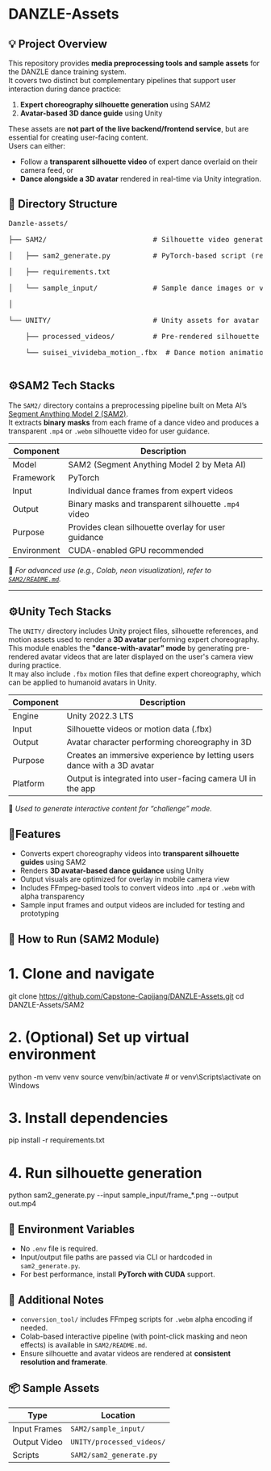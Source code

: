 # DANZLE-Assets

## 💡 Project Overview

This repository provides **media preprocessing tools and sample assets** for the DANZLE dance training system.  
It covers two distinct but complementary pipelines that support user interaction during dance practice:

1. **Expert choreography silhouette generation** using SAM2  
2. **Avatar-based 3D dance guide** using Unity

These assets are **not part of the live backend/frontend service**, but are essential for creating user-facing content.  
Users can either:

- Follow a **transparent silhouette video** of expert dance overlaid on their camera feed, or  
- **Dance alongside a 3D avatar** rendered in real-time via Unity integration.


## 📁 Directory Structure

<pre>
Danzle-assets/<br>
├── SAM2/                         # Silhouette video generation tool<br>
│   ├── sam2_generate.py          # PyTorch-based script (requires GPU)<br>
│   ├── requirements.txt<br>
│   └── sample_input/             # Sample dance images or video frames<br>
│<br>
└── UNITY/                        # Unity assets for avatar choreography rendering<br>
    ├── processed_videos/         # Pre-rendered silhouette videos (.mp4)<br>
    └── suisei_vivideba_motion_.fbx  # Dance motion animation (FBX format)<br>
</pre>


## ⚙️SAM2 Tech Stacks

The `SAM2/` directory contains a preprocessing pipeline built on Meta AI’s [Segment Anything Model 2 (SAM2)](https://github.com/facebookresearch/sam2).  
It extracts **binary masks** from each frame of a dance video and produces a transparent `.mp4` or `.webm` silhouette video for user guidance.

| Component          | Description                                          |
|--------------------|------------------------------------------------------|
| Model              | SAM2 (Segment Anything Model 2 by Meta AI)           |
| Framework          | PyTorch                                              |
| Input              | Individual dance frames from expert videos           |
| Output             | Binary masks and transparent silhouette `.mp4` video |
| Purpose            | Provides clean silhouette overlay for user guidance  |
| Environment        | CUDA-enabled GPU recommended                         |

📝 *For advanced use (e.g., Colab, neon visualization), refer to [`SAM2/README.md`](./SAM2/README.md).*

---

## ⚙️Unity Tech Stacks

The `UNITY/` directory includes Unity project files, silhouette references, and motion assets used to render a **3D avatar** performing expert choreography.  
This module enables the **"dance-with-avatar" mode** by generating pre-rendered avatar videos that are later displayed on the user's camera view during practice.  
It may also include `.fbx` motion files that define expert choreography, which can be applied to humanoid avatars in Unity.

| Component | Description                                                             |
|-----------|-------------------------------------------------------------------------|
| Engine    | Unity 2022.3 LTS                                                        |
| Input     | Silhouette videos or motion data (.fbx)                                 |
| Output    | Avatar character performing choreography in 3D                          |
| Purpose   | Creates an immersive experience by letting users dance with a 3D avatar |
| Platform  | Output is integrated into user-facing camera UI in the app              |

📝 *Used to generate interactive content for “challenge” mode.*


## 📍Features

- Converts expert choreography videos into **transparent silhouette guides** using SAM2
- Renders **3D avatar-based dance guidance** using Unity
- Output visuals are optimized for overlay in mobile camera view
- Includes FFmpeg-based tools to convert videos into `.mp4` or `.webm` with alpha transparency
- Sample input frames and output videos are included for testing and prototyping


## 🚀 How to Run (SAM2 Module)

# 1. Clone and navigate
git clone https://github.com/Capstone-Capjjang/DANZLE-Assets.git
cd DANZLE-Assets/SAM2

# 2. (Optional) Set up virtual environment
python -m venv venv
source venv/bin/activate  # or venv\Scripts\activate on Windows

# 3. Install dependencies
pip install -r requirements.txt

# 4. Run silhouette generation
python sam2_generate.py --input sample_input/frame_*.png --output out.mp4


## 🔐 Environment Variables

- No `.env` file is required.
- Input/output file paths are passed via CLI or hardcoded in `sam2_generate.py`.
- For best performance, install **PyTorch with CUDA** support.


## 📝 Additional Notes

- `conversion_tool/` includes FFmpeg scripts for `.webm` alpha encoding if needed.
- Colab-based interactive pipeline (with point-click masking and neon effects) is available in `SAM2/README.md`.
- Ensure silhouette and avatar videos are rendered at **consistent resolution and framerate**.


## 📦 Sample Assets

| Type           | Location                    |
|----------------|-----------------------------|
| Input Frames   | `SAM2/sample_input/`        |
| Output Video   | `UNITY/processed_videos/`   |
| Scripts        | `SAM2/sam2_generate.py`     |
